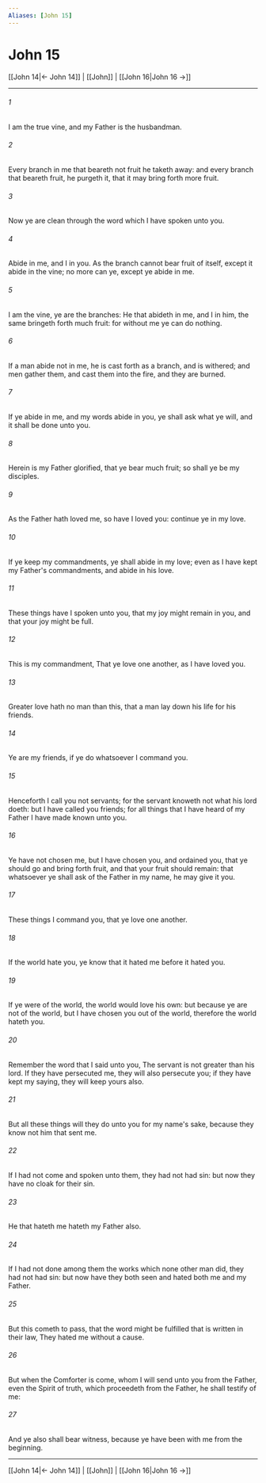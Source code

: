 ```yaml
---
Aliases: [John 15]
---
```

# John 15

[[John 14|← John 14]] | [[John]] | [[John 16|John 16 →]]
***



###### 1 
I am the true vine, and my Father is the husbandman. 

###### 2 
Every branch in me that beareth not fruit he taketh away: and every branch that beareth fruit, he purgeth it, that it may bring forth more fruit. 

###### 3 
Now ye are clean through the word which I have spoken unto you. 

###### 4 
Abide in me, and I in you. As the branch cannot bear fruit of itself, except it abide in the vine; no more can ye, except ye abide in me. 

###### 5 
I am the vine, ye are the branches: He that abideth in me, and I in him, the same bringeth forth much fruit: for without me ye can do nothing. 

###### 6 
If a man abide not in me, he is cast forth as a branch, and is withered; and men gather them, and cast them into the fire, and they are burned. 

###### 7 
If ye abide in me, and my words abide in you, ye shall ask what ye will, and it shall be done unto you. 

###### 8 
Herein is my Father glorified, that ye bear much fruit; so shall ye be my disciples. 

###### 9 
As the Father hath loved me, so have I loved you: continue ye in my love. 

###### 10 
If ye keep my commandments, ye shall abide in my love; even as I have kept my Father's commandments, and abide in his love. 

###### 11 
These things have I spoken unto you, that my joy might remain in you, and that your joy might be full. 

###### 12 
This is my commandment, That ye love one another, as I have loved you. 

###### 13 
Greater love hath no man than this, that a man lay down his life for his friends. 

###### 14 
Ye are my friends, if ye do whatsoever I command you. 

###### 15 
Henceforth I call you not servants; for the servant knoweth not what his lord doeth: but I have called you friends; for all things that I have heard of my Father I have made known unto you. 

###### 16 
Ye have not chosen me, but I have chosen you, and ordained you, that ye should go and bring forth fruit, and that your fruit should remain: that whatsoever ye shall ask of the Father in my name, he may give it you. 

###### 17 
These things I command you, that ye love one another. 

###### 18 
If the world hate you, ye know that it hated me before it hated you. 

###### 19 
If ye were of the world, the world would love his own: but because ye are not of the world, but I have chosen you out of the world, therefore the world hateth you. 

###### 20 
Remember the word that I said unto you, The servant is not greater than his lord. If they have persecuted me, they will also persecute you; if they have kept my saying, they will keep yours also. 

###### 21 
But all these things will they do unto you for my name's sake, because they know not him that sent me. 

###### 22 
If I had not come and spoken unto them, they had not had sin: but now they have no cloak for their sin. 

###### 23 
He that hateth me hateth my Father also. 

###### 24 
If I had not done among them the works which none other man did, they had not had sin: but now have they both seen and hated both me and my Father. 

###### 25 
But this cometh to pass, that the word might be fulfilled that is written in their law, They hated me without a cause. 

###### 26 
But when the Comforter is come, whom I will send unto you from the Father, even the Spirit of truth, which proceedeth from the Father, he shall testify of me: 

###### 27 
And ye also shall bear witness, because ye have been with me from the beginning.

***
[[John 14|← John 14]] | [[John]] | [[John 16|John 16 →]]
